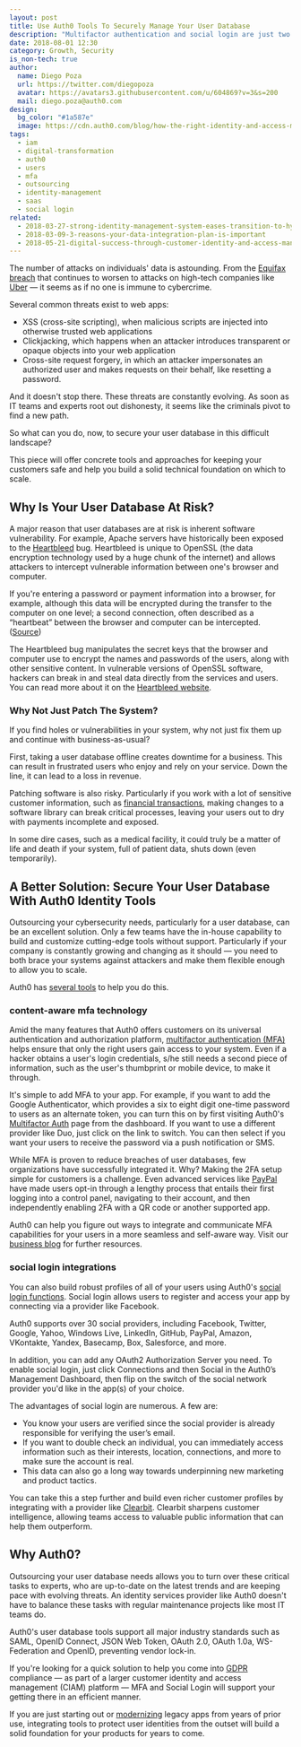 ```yaml
---
layout: post
title: Use Auth0 Tools To Securely Manage Your User Database
description: "Multifactor authentication and social login are just two of several tools that Auth0 offers on its platform to guard its customers against breaches."
date: 2018-08-01 12:30
category: Growth, Security
is_non-tech: true
author:
  name: Diego Poza
  url: https://twitter.com/diegopoza
  avatar: https://avatars3.githubusercontent.com/u/604869?v=3&s=200
  mail: diego.poza@auth0.com
design:
  bg_color: "#1a587e"
  image: https://cdn.auth0.com/blog/how-the-right-identity-and-access-management-tools-will-help-insurance-teams-make-the-shift-to-digital/iam-insurance-digital-transformation-logo.png
tags:
  - iam
  - digital-transformation
  - auth0
  - users
  - mfa
  - outsourcing
  - identity-management
  - saas
  - social login
related:
  - 2018-03-27-strong-identity-management-system-eases-transition-to-hybrid-cloud
  - 2018-03-09-3-reasons-your-data-integration-plan-is-important
  - 2018-05-21-digital-success-through-customer-identity-and-access-management
---
```


The number of attacks on individuals' data is astounding. From the [Equifax breach](https://www.washingtonpost.com/news/the-switch/wp/2018/03/01/equifax-keeps-finding-millions-more-people-who-were-affected-by-its-massive-data-breach/?noredirect=on&utm_term=.4bbb572bb730) that continues to worsen to attacks on high-tech companies like [Uber](https://www.wired.com/story/uber-paid-off-hackers-to-hide-a-57-million-user-data-breach/) — it seems as if no one is immune to cybercrime. 

Several common threats exist to web apps:

* XSS (cross-site scripting), when malicious scripts are injected into otherwise trusted web applications
* Clickjacking, which happens when an attacker introduces transparent or opaque objects into your web application
* Cross-site request forgery, in which an attacker impersonates an authorized user and makes requests on their behalf, like resetting a password.

And it doesn't stop there. These threats are constantly evolving. As soon as IT teams and experts root out dishonesty,  it seems like the criminals pivot to find a new path. 

So what can you do, now, to secure your user database in this difficult landscape?

This piece will offer concrete tools and approaches for keeping your customers safe and help you build a solid technical foundation on which to scale. 

## Why Is Your User Database At Risk?

A major reason that user databases are at risk is inherent software vulnerability. For example, Apache servers have historically been exposed to the [Heartbleed](http://heartbleed.com/) bug. Heartbleed is unique to OpenSSL (the data encryption technology used by a huge chunk of the internet) and allows attackers to intercept vulnerable information between one's browser and computer. 

If you're entering a password or payment information into a browser, for example, although this data will be encrypted during the transfer to the computer on one level; a second connection, often described as a “heartbeat” between the browser and computer can be intercepted. 
([Source](https://www.youtube.com/watch?v=WgrBrPW_Zn4))

The Heartbleed bug manipulates the secret keys that the browser and computer use to encrypt the names and passwords of the users, along with other sensitive content. In vulnerable versions of OpenSSL software, hackers can break in and steal data directly from the services and users. You can read more about it on the [Heartbleed website](http://heartbleed.com/). 

### Why Not Just Patch The System?

If you find holes or vulnerabilities in your system, why not just fix them up and continue with business-as-usual? 

First, taking a user database offline creates downtime for a business. This can result in frustrated users who enjoy and rely on your service. Down the line, it can lead to a loss in revenue. 

Patching software is also risky. Particularly if you work with a lot of sensitive customer information, such as [financial transactions](https://auth0.com/blog/how-two-factor-authentication-can-help-financial-institutions-reduce-data-breaches/), making changes to a software library can break critical processes, leaving your users out to dry with payments incomplete and exposed. 

In some dire cases, such as a medical facility, it could truly be a matter of life and death if your system, full of patient data, shuts down (even temporarily). 

## A Better Solution: Secure Your User Database With Auth0 Identity Tools

Outsourcing your cybersecurity needs, particularly for a user database, can be an excellent solution. Only a few teams have the in-house capability to build and customize cutting-edge tools without support. Particularly if your company is constantly growing and changing as it should — you need to both brace your systems against attackers and make them flexible enough to allow you to scale. 

Auth0 has [several tools](https://auth0.com/why-auth0) to help you do this.

### content-aware mfa technology

Amid the many features that Auth0 offers customers on its universal authentication and authorization platform, [multifactor authentication (MFA)](https://auth0.com/docs/multifactor-authentication) helps ensure that only the right users gain access to your system. Even if a hacker obtains a user's login credentials, s/he still needs a second piece of information, such as the user's thumbprint or mobile device, to make it through. 

It's simple to add MFA to your app. For example, if you want to add the Google Authenticator, which provides a six to eight digit one-time password to users as an alternate token, you can turn this on by first visiting Auth0's [Multifactor Auth](https://manage.auth0.com/#/guardian) page from the dashboard. 
If you want to use a different provider like Duo, just click on the link to switch. You can then select if you want your users to receive the password via a push notification or SMS. 

While MFA is proven to reduce breaches of user databases, few organizations have successfully integrated it. Why? Making the 2FA setup simple for customers is a challenge. Even advanced services like [PayPal](https://www.paypal.com/us/smarthelp/article/how-do-i-enable-2fa-(two-factor-authentication)-for-my-paypal-powered-by-braintree-user-faq3500) have made users opt-in through a lengthy process that entails their first logging into a control panel, navigating to their account, and then independently enabling 2FA with a QR code or another supported app.

Auth0 can help you figure out ways to integrate and communicate MFA capabilities for your users in a more seamless and self-aware way. Visit our [business blog](https://auth0.com/blog/business/) for further resources.

### social login integrations

You can also build robust profiles of all of your users using Auth0's [social login functions](https://auth0.com/learn/social-login/). Social login allows users to register and access your app by connecting via a provider like Facebook.

Auth0 supports over 30 social providers, including Facebook, Twitter, Google, Yahoo, Windows Live, LinkedIn, GitHub, PayPal, Amazon, VKontakte, Yandex, Basecamp, Box, Salesforce, and more.

In addition, you can add any OAuth2 Authorization Server you need. To enable social login, just click Connections and then Social in the Auth0’s Management Dashboard, then flip on the switch of the social network provider you'd like in the app(s) of your choice.

The advantages of social login are numerous. A few are:

* You know your users are verified since the social provider is already responsible for verifying the user’s email. 
* If you want to double check an individual, you can immediately access information such as their interests, location, connections, and more to make sure the account is real. 
* This data can also go a long way towards underpinning new marketing and product tactics.

You can take this a step further and build even richer customer profiles by integrating with a provider like [Clearbit](https://blog.clearbit.com/avoid-tedious-signup-forms-with-auth0-and-clearbit/). Clearbit sharpens customer intelligence, allowing teams access to valuable public information that can help them outperform.

## Why Auth0?

Outsourcing your user database needs allows you to turn over these critical tasks to experts, who are up-to-date on the latest trends and are keeping pace with evolving threats. An identity services provider like Auth0 doesn't have to balance these tasks with regular maintenance projects like most IT teams do. 

Auth0's user database tools support all major industry standards such as SAML, OpenID Connect, JSON Web Token, OAuth 2.0, OAuth 1.0a, WS­-Federation and OpenID, preventing vendor lock-in.

If you're looking for a quick solution to help you come into [GDPR](https://auth0.com/gdpr) compliance — as part of a larger customer identity and access management (CIAM) platform — MFA and Social Login will support your getting there in an efficient manner.

If you are just starting out or [modernizing](https://auth0.com/app-modernization) legacy apps from years of prior use, integrating tools to protect user identities from the outset will build a solid foundation for your products for years to come.
